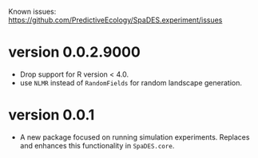 Known issues: https://github.com/PredictiveEcology/SpaDES.experiment/issues

version 0.0.2.9000
=============

* Drop support for R version < 4.0.
* use `NLMR` instead of `RandomFields` for random landscape generation.

version 0.0.1
=============

* A new package focused on running simulation experiments.
  Replaces and enhances this functionality in `SpaDES.core`.
